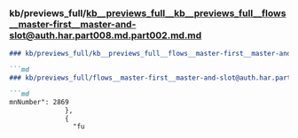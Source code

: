 ### kb/previews_full/kb__previews_full__kb__previews_full__flows__master-first__master-and-slot@auth.har.part008.md.part002.md.md

```md
### kb/previews_full/kb__previews_full__flows__master-first__master-and-slot@auth.har.part008.md.part002.md

```md
### kb/previews_full/flows__master-first__master-and-slot@auth.har.part008.md (part 002)

```md
mnNumber": 2869
              },
              {
                "fu
```

```

```

```
